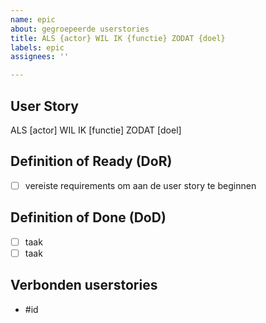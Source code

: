 ```yaml
---
name: epic
about: gegroepeerde userstories
title: ALS {actor} WIL IK {functie} ZODAT {doel}
labels: epic
assignees: ''

---
```


## User Story
ALS [actor] WIL IK [functie] ZODAT [doel]

## Definition of Ready (DoR)
- [ ] vereiste requirements om aan de user story te beginnen

## Definition of Done (DoD)
- [ ] taak
- [ ] taak

## Verbonden userstories
- #id
